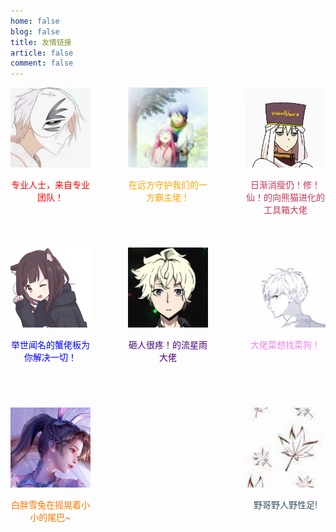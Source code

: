 ```yaml
---
home: false
blog: false
title: 友情链接
article: false
comment: false
---
```

<style>
    #Main {
        display: flex;
        justify-content: space-between;
        flex-wrap: wrap;
    }
    .Item {
        width:128px;
        height:256px;
    }
</style>

<div id="Main">
<div id="1" class="Item">
<a href="https://blog.keter.top"><img src="/images/coronaPolvo.jpg" alt="coronaPolvo Blog" width="128px" height="128px"></img></a>
<p><center><font color="red">专业人士，来自专业团队！</font></center></p>
</div>

<div id="2" class="Item">
<a href="https://blog.zerorains.top"><img src="/images/zerorains.png" alt="ZeroRains Blog" width="128px" height="128px"></img></a>
<p><center><font color="orange">在远方守护我们的一方霸主佬！</font></center></p>
</div>

<div id="3" class="Item">
<a href="https://focus.akasaki.space/"><img src="/images/akasaki.png" alt="Akasaki Blog" width="128px" height="128px"></img></a>
<p><center><font color="#c93756">日渐消瘦仍！修！仙！的向熊猫进化的工具箱大佬</font></center></p>
</div>

<div id="4" class="Item">
<a href="https://memo.pommespeter.space"><img src="/images/54879512.png" alt="PommesPeter Blog" width="128px" height="128px"></img></a>
<p><center><font color="blue">举世闻名的蟹佬板为你解决一切！</font></center></p>
</div>

<div id="5" class="Item">
<a href="https://asthestarsfalll.icu"><img src="/images/asthestarsfall.jpg" alt="As the Stars Fall Blog" width="128px" height="128px"></img></a>
<p><center><font color="indigo">砸人很疼！的流星雨大佬</font></center></p>
</div>

<div id="6" class="Item">
<a href="https://fly-pluche.github.io"><img src="/images/Fly_Pluche.jpg" alt="FlyPluche Blog" width="128px" height="128px"></img></a>
<p><center><font color="violet">大佬菜想找菜狗！</font></center></p>
</div>

<div id="7" class="Item">
<a href="https://www.cnblogs.com/whitebunny/"><img src="/images/Softrabbit.jpg" alt="柔小兔 Blog" width="128px" height="128px"></img></a>
<p><center><font color="#ff7500">白胖雪兔在摇晃着小小的尾巴~</font></center></p>
</div>

<div id="8" class="Item">
<a href="https://blog.csdn.net/qq_51415601"><img src="/images/cwt.jpg" alt="野er Blog" width="128px" height="128px"></img></a>
<p><center><font color="#395260">野哥野人野性足! </font></center></p>
</div>

</div>
